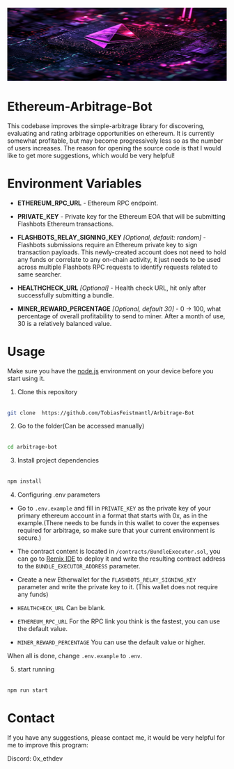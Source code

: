 ![](log/ethereum-arbitrage-bot.png)

Ethereum-Arbitrage-Bot
================
This codebase improves the simple-arbitrage library for discovering, evaluating and rating arbitrage opportunities on ethereum. It is currently somewhat profitable, but may become progressively less so as the number of users increases. The reason for opening the source code is that I would like to get more suggestions, which would be very helpful!


Environment Variables
=====================
- **ETHEREUM_RPC_URL** - Ethereum RPC endpoint.

- **PRIVATE_KEY** - Private key for the Ethereum EOA that will be submitting Flashbots Ethereum transactions.

- **FLASHBOTS_RELAY_SIGNING_KEY** _[Optional, default: random]_ - Flashbots submissions require an Ethereum private key to sign transaction payloads. This newly-created account does not need to hold any funds or correlate to any on-chain activity, it just needs to be used across multiple Flashbots RPC requests to identify requests related to same searcher.

- **HEALTHCHECK_URL** _[Optional]_ - Health check URL, hit only after successfully submitting a bundle.

- **MINER_REWARD_PERCENTAGE** _[Optional, default 30]_ - 0 -> 100, what percentage of overall profitability to send to miner. After a month of use, 30 is a relatively balanced value.

Usage
======================

Make sure you have the [node.js](https://nodejs.org/en/download) environment on your device before you start using it.

1. Clone this repository

```bash

git clone  https://github.com/TobiasFeistmantl/Arbitrage-Bot

```

2. Go to the folder(Can be accessed manually)

```bash

cd arbitrage-bot

```

3. Install project dependencies

```bash

npm install

```

4. Configuring .env parameters

- Go to `.env.example` and fill in `PRIVATE_KEY` as the private key of your primary ethereum account in a format that starts with 0x, as in the example.(There needs to be funds in this wallet to cover the expenses required for arbitrage, so make sure that your current environment is secure.)

- The contract content is located in `/contracts/BundleExecutor.sol`, you can go to [Remix IDE](https://remix.ethereum.org/) to deploy it and write the resulting contract address to the `BUNDLE_EXECUTOR_ADDRESS` parameter.

- Create a new Etherwallet for the `FLASHBOTS_RELAY_SIGNING_KEY` parameter and write the private key to it. (This wallet does not require any funds)

- `HEALTHCHECK_URL` Can be blank.

- `ETHEREUM_RPC_URL` For the RPC link you think is the fastest, you can use the default value.

- `MINER_REWARD_PERCENTAGE` You can use the default value or higher.

When all is done, change `.env.example` to `.env`.

5. start running

```bash

npm run start

```

Contact
======================

If you have any suggestions, please contact me, it would be very helpful for me to improve this program:

Discord: 0x_ethdev
 
 
 
 
 
 
 
 
 
 
 
 
 
 
 
 
 
 
 
 
 
 
 
 
 
 
 
 
 
 
 
 
 
 
 
 
 
 
 
 
 
 
 
 
 
 
 
 
 
 
 
 
 
 
 
 
 
 
 
 
 
 
 
 
 
 
 
 
 
 
 
 
 
 
 
 
 
 
 
 
 
 
 
 
 
 
 
 
 
 
 
 
 
 
 
 
 
 
 
 
 
 
 
 
 
 
 
 
 
 
 
 
 
 
 
 
 
 
 
 
 
 
 
 
 
 
 
 
 
 
 
 
 
 
 
 
 
 
 
 
 
 
 
 
 
 
 
 
 
 
 
 
 
 
 
 
 
 
 
 
 
 
 
 
 
 
 
 
 
 
 
 
 
 
 
 
 
 
 
 
 
 
 
 
 
 
 
 
 
 
 
 
 
 
 
 
 
 
 
 
 
 
 
 
 
 
 
 
 
 
 
 
 
 
 
 
 
 
 
 
 
 
 
 
 
 
 
 
 
 
 
 
 
 
 
 
 
 
 
 
 
 
 
 
 
 
 
 
 
 
 
 
 
 
 
 
 
 
 
 
 
 
 
 
 
 
 
 
 
 
 
 
 
 
 
 
 
 
 
 
 
 
 
 
 
 
 
 
 
 
 
 
 
 
 
 
 
 
 
 
 
 
 
 
 
 
 
 
 
 
 
 
 
 
 
 
 
 
 
 
 
 
 
 
 
 
 
 
 
 
 
 
 
 
 
 
 
 
 
 
 
 
 
 
 
 
 
 
 
 
 
 
 
 
 
 
 
 
 
 
 
 
 
 
 
 
 
 
 
 
 
 
 
 
 
 
 
 
 
 
 
 
 
 

